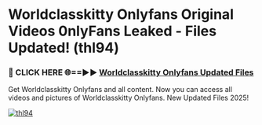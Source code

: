 # Worldclasskitty Onlyfans Original Videos 0nlyFans Leaked - Files Updated! (thl94)

<h3>🔴 CLICK HERE 🌐==►► <a href="https://tinyurl.com/x26r9saj" rel="nofollow">Worldclasskitty Onlyfans Updated Files</a></h3>

Get Worldclasskitty Onlyfans and all content. Now you can access all videos and pictures of Worldclasskitty Onlyfans. New Updated Files 2025!

[![thl94](https://i.imgur.com/LkgZPqh.gif)](https://tinyurl.com/x26r9saj)
